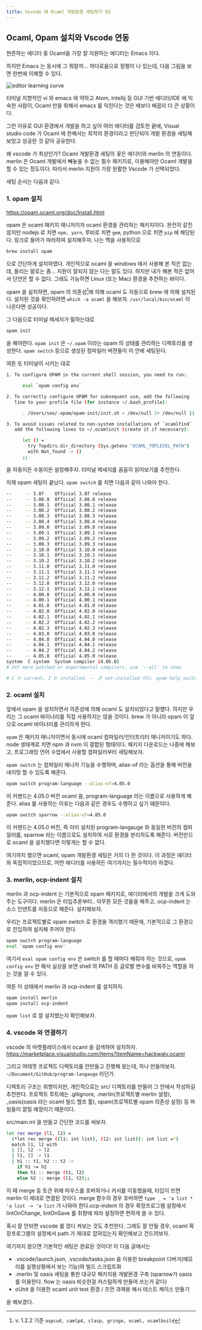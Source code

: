 ```yaml
---
title: Vscode 에 Ocaml 개발환경 세팅하기 01
---
```


## Ocaml, Opam 설치와 Vscode 연동

현존하는 에디터 중 Ocaml을 가장 잘 지원하는 에디터는 Emacs 이다.

하지만 Emacs 는 동시에 그 뭐랄까... 까다로움으로 정평이 나 있는데, 다음 그림을 보면 한번에 이해할 수 있다.

![editor learning curve](https://i.stack.imgur.com/phbAr.png)

터미널 지향적인 vi 와 emacs 에 약하고 Atom, Intellij 등 GUI 기반 에디터/IDE 에 익숙한 사람이, Ocaml 만을 위해서 emacs 를 익힌다는 것은 배보다 배꼽이 더 큰 상황이다.

그런 이유로 GUI 환경에서 개발을 하고 싶어 여러 에디터를 검토한 끝에, Visual studio code 가 Ocaml 에 한해서는 최적의 환경이라고 판단되어 개발 환경을 세팅해 보았고 성공한 것 같아 공유한다.

왜 vscode 가 최상인가? Ocaml 개발환경 세팅의 꽃은 에디터와 merlin 의 연동이다. merlin 은 Ocaml 개발에서 빼놓을 수 없는 필수 패키지로, 이용해야만 Ocaml 개발을 할 수 있는 정도이다. 따라서 merlin 지원이 가장 원활한 Vscode 가 선택되었다.

세팅 순서는 다음과 같다.

### 1. opam 설치

<https://opam.ocaml.org/doc/Install.html>

opam 은 ocaml 패키지 매니저이자 ocaml 환경을 관리하는 패키지이다. 완전히 같진 않지만 nodejs 로 치면 `npm, yarn`, 루비로 치면 `gem`, python 으로 치면 `pip` 에 해당된다. 링크로 들어가 따라하여 설치해주자. 나는 맥을 사용하므로

```sh
brew install opam
```

으로 간단하게 설치하였다. 개인적으로 ocaml 을 windows 에서 사용해 본 적은 없는데, 들리는 말로는 좀... 지원이 잘되지 않는 다는 말도 있다. 하지만 내가 해본 적은 없어서 단언은 할 수 없다. 그래도 가능하면 Linux (또는 Mac) 환경을 추천하는 바이다.

opam 을 설치하면, opam 의 의존성[^1]에 의해 ocaml 도 자동으로 brew 에 의해 설치된다. 설치된 것을 확인하려면 `which -a ocaml` 을 해보자. `/usr/local/bin/ocaml` 이 나온다면 성공이다.

그 다음으로 터미널 메세지가 말하는대로

```sh
opam init
```

을 해야한다. `opam init` 은 `~/.opam` 이라는 opam 의 상태를 관리하는 디렉토리를 생성한다. `opam switch` 등으로 생성된 컴파일러 버젼들이 이 안에 세팅된다.

여튼 또 터미널이 시키는 대로

```sh
1. To configure OPAM in the current shell session, you need to run:

      eval `opam config env`

2. To correctly configure OPAM for subsequent use, add the following
   line to your profile file (for instance ~/.bash_profile):

      . /Users/soo/.opam/opam-init/init.sh > /dev/null 2> /dev/null || true

3. To avoid issues related to non-system installations of `ocamlfind`
   add the following lines to ~/.ocamlinit (create it if necessary):

      let () =
        try Topdirs.dir_directory (Sys.getenv "OCAML_TOPLEVEL_PATH")
        with Not_found -> ()
      ;;
```

을 자동이든 수동이든 설정해주자. 터미널 메세지를 꼼꼼히 읽어보기를 추천한다.

이제 opam 세팅이 끝났다. `opam switch` 를 치면 다음과 같이 나와야 한다.

```sh
--     -- 3.07    Official 3.07 release
--     -- 3.08.0  Official 3.08.0 release
--     -- 3.08.1  Official 3.08.1 release
--     -- 3.08.2  Official 3.08.2 release
--     -- 3.08.3  Official 3.08.3 release
--     -- 3.08.4  Official 3.08.4 release
--     -- 3.09.0  Official 3.09.0 release
--     -- 3.09.1  Official 3.09.1 release
--     -- 3.09.2  Official 3.09.2 release
--     -- 3.09.3  Official 3.09.3 release
--     -- 3.10.0  Official 3.10.0 release
--     -- 3.10.1  Official 3.10.1 release
--     -- 3.10.2  Official 3.10.2 release
--     -- 3.11.0  Official 3.11.0 release
--     -- 3.11.1  Official 3.11.1 release
--     -- 3.11.2  Official 3.11.2 release
--     -- 3.12.0  Official 3.12.0 release
--     -- 3.12.1  Official 3.12.1 release
--     -- 4.00.0  Official 4.00.0 release
--     -- 4.00.1  Official 4.00.1 release
--     -- 4.01.0  Official 4.01.0 release
--     -- 4.02.0  Official 4.02.0 release
--     -- 4.02.1  Official 4.02.1 release
--     -- 4.02.2  Official 4.02.2 release
--     -- 4.02.3  Official 4.02.3 release
--     -- 4.03.0  Official 4.03.0 release
--     -- 4.04.0  Official 4.04.0 release
--     -- 4.04.1  Official 4.04.1 release
--     -- 4.04.2  Official 4.04.2 release
--     -- 4.05.0  Official 4.05.0 release
system  C system  System compiler (4.05.0)
# 247 more patched or experimental compilers, use '--all' to show

# C 는 current, I 는 installed, -- 은 not-installed 이다. opam help switch 참고.
```

### 2. ocaml 설치

앞에서 opam 을 설치하면서 의존성에 의해 ocaml 도 설치되었다고 말헀다. 하지만 우리는 그 ocaml 바이너리를 직접 사용하지는 않을 것이다. brew 가 아니라 opam 이 앞으로 ocaml 바이너리를 관리하게 한다.

`opam` 은 패키지 매니저이면서 동시에 ocaml 컴파일러/인터프리터 매니저이기도 하다. node 생태계로 치면 npm 과 nvm 이 결합된 형태이다. 패키지 다운로드는 나중에 해보고, 프로그래밍 언어 수업에서 사용할 컴파일러부터 세팅해보자.

`opam switch` 는 컴파일러 매니저 기능을 수행하며, alias-of 라는 옵션을 통해 버전을 네이밍 할 수 있도록 해준다.

```sh
opam switch program-language --alias-of=4.05.0
```

이 커맨드는 4.05.0 버전 ocaml 을, program-language 라는 이름으로 사용하게 해준다. alias 를 사용하는 이유는 다음과 같은 경우도 수행하고 싶기 떄문이다.

```sh
opam switch sparrow --alias-of=4.05.0
```

이 커맨드는 4.05.0 버전, 즉 이미 설치된 program-langauge 와 동일한 버전의 컴파일러를, sparrow 라는 이름으로도 설치하여 서로 환경을 분리하도록 해준다. 버전만으로 ocaml 을 설치했다면 이렇게는 할 수 없다.

여기까지 했으면 ocaml, opam 개발환경 세팅은 거의 다 한 것이다. 이 과정은 에디터와 독립적이었으므로, 어떤 에디터를 사용하든 여기까지는 필수적이라 하겠다.

### 3. merlin, ocp-indent 설치

merlin 과 ocp-indent 는 기본적으로 opam 패키지로, 에디터에서의 개발을 크게 도와주는 도구이다. merlin 은 타입추론부터.. 아무튼 모든 것들을 해주고, ocp-indent 는 소스 인덴트를 자동으로 해준다. 설치해보자.

우리는 프로젝트별로 opam switch 로 환경을 격리했기 때문에, 기본적으로 그 환경으로 진입하여 설치해 주어야 한다.

```sh
opam switch program-language
eval `opam config env`
```

여기서 `eval opam config env` 은 switch 를 할 때마다 해줘야 하는 것으로, `opam config env` 만 해서 실상을 보면 shell 의 PATH 등 글로벌 변수를 바꿔주는 역할을 하는 것을 알 수 있다.

여튼 이 상태에서 merlin 과 ocp-indent 를 설치하자.

```sh
opam install merlin
opam install ocp-indent
```

`opam list` 로 잘 설치했는지 확인해보자.

### 4. vscode 와 연결하기

vscode 의 마켓플레이스에서 ocaml 을 검색하여 설치하자.
<https://marketplace.visualstudio.com/items?itemName=hackwaly.ocaml>

그리고 여태껏 프로젝트 디렉토리를 안만들고 진행해 왔는데, 하나 만들어보자. `~/Document/GitHub/program-langauge` 라던가.

디렉토리 구조는 취향이지만, 개인적으로는 src/ 디렉토리를 만들어 그 안에서 작성하길 추천한다. 프로젝트 루트에는 .gitignore, .merlin(프로젝트별 merlin 설정), _oasis(oasis 라는 ocaml 빌드 헬프 툴), opam(프로젝트별 opam 의존성 설정) 등 파일들이 깔릴 예정이기 때문이다.

src/main.ml 을 만들고 간단한 코드를 써보자.

```sh
let rec merge (l1, l2) =
  (*let rec merge ((l1: int list), (l2: int list)): int list =*)
  match l1, l2 with
  | [], l2 -> l2
  | l1, [] -> l1
  | h1 :: t1, h2 :: t2 ->
    if h1 >= h2
    then h1 :: merge (t1, l2)
    else h2 :: merge (l1, t2);;
```

이 때 merge 등 토큰 위에 마우스를 호버하거나 커서를 이동했을때, 타입이 뜨면 merlin 이 제대로 연결된 것이다. merge 함수의 경우 호버하면 `type _ = 'a list * 'a list -> 'a list` 가 나와야 한다.ocp-indent 의 경우 확장프로그램 설정에서 lintOnChange, lintOnSave 를 취향에 따라 설정하면 편하게 쓸 수 있다.

혹시 잘 안되면 vscode 를 껐다 켜보는 것도 추천한다. 그래도 잘 안될 경우, ocaml 확장프로그램의 설정에서 path 가 제대로 잡혀있는지 확인해보고 건드려보자.

여기까지 왔으면 기본적인 세팅은 완료된 것이다! 이 다음 글에서는

- .vscode/launch.json, .vscode/tasks.json 을 이용한 breakpoint 디버거(메모리를 실행상황에서 보는 기능)와 빌드 스크립트화
- .merlin 및 oasis 세팅을 통한 대규모 패키지용 개발환경 구축 (sparrow가 oasis 를 이용한다. flow 는 oasis 비슷한걸 커스텀하게 만들어 쓰는거 같다)
- oUnit 을 이용한 ocaml unit test 환경 / 프언 과제용 예시 테스트 케이스 만들기

을 해보겠다.

[^1]: v. 1.2.2 기준 `aspcud, camlp4, clasp, gringo, ocaml, ocamlbuild`
